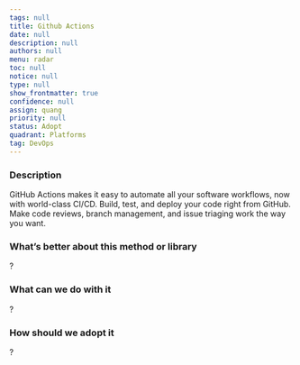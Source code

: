 ```yaml
---
tags: null
title: Github Actions
date: null
description: null
authors: null
menu: radar
toc: null
notice: null
type: null
show_frontmatter: true
confidence: null
assign: quang
priority: null
status: Adopt
quadrant: Platforms
tag: DevOps
---
```


<!-- table_of_contents 87cfccd9-6608-4a4d-9239-323caeeb2953 -->

### Description

GitHub Actions makes it easy to automate all your software workflows, now with world-class CI/CD. Build, test, and deploy your code right from GitHub. Make code reviews, branch management, and issue triaging work the way you want.

### What’s better about this method or library

?

### What can we do with it

?

### How should we adopt it

?

<!-- child_database bb16f94c-6493-4dad-8e58-75e3f1d1462d -->
